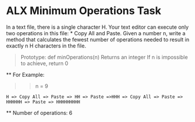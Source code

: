 # ALX Minimum Operations Task

In a text file, there is a single character H. 
Your text editor can execute only two operations in this file: 
	* Copy All and Paste. 
		Given a number n, write a method that calculates the fewest number of operations needed to result in 
		exactly n H characters in the file.

>Prototype: def minOperations(n)
>Returns an integer
>If n is impossible to achieve, return 0

** For Example: 

>> n = 9

	H => Copy All => Paste => HH => Paste =>HHH => Copy All => Paste => HHHHHH => Paste => HHHHHHHHH

** Number of operations: 6